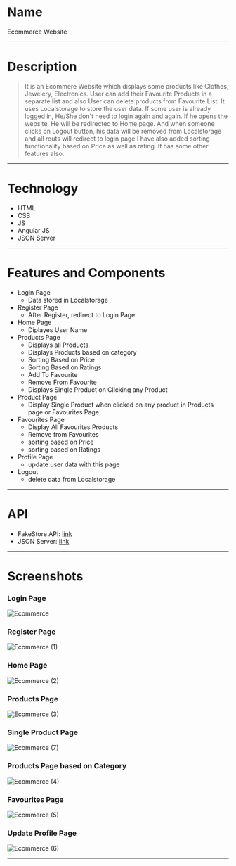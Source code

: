 # Name
Ecommerce Website

---

# Description
> It is an Ecommere Website which displays some products like Clothes, Jewelery, Electronics. User can add their Favourite Products in a separate list and also User can delete products from Favourite List. It uses Localstorage to store the user data. If some user is already logged in, He/She don't need to login again and again. If he opens the website, He will be redirected to Home page. And when someone clicks on Logout button, his data will be removed from Localstorage and all routs will redirect to login page.I have also added sorting functionality based on Price as well as rating. It has some other features also. 

---

# Technology

- HTML
- CSS
- JS
- Angular JS
- JSON Server

---

# Features and Components
- Login Page
    - Data stored in Localstorage
- Register Page
    - After Register, redirect to Login Page
- Home Page
    - Diplayes User Name
- Products Page
    - Displays all Products
    - Displays Products based on category
    - Sorting Based on Price
    - Sorting Based on Ratings
    - Add To Favourite
    - Remove From Favourite
    - Displays Single Product on Clicking any Product
- Product Page
    - Display Single Product when clicked on any product in Products page or Favourites Page
- Favourites Page
    - Display All Favourites Products
    - Remove from Favourites
    - sorting based on Price
    - sorting based on Ratings
- Profile Page
    - update user data with this page
- Logout
    - delete data from Localstorage

---
# API

- FakeStore API: [link](https://fakestoreapi.com/)
- JSON Server: [link](https://github.com/typicode/json-server)

---
# Screenshots

### Login Page
![Ecommerce](https://github.com/yvrjprshr/angularjs-ecommerce/assets/66880935/2ad8c362-ddbd-4db2-a41e-05e83685942a)

### Register Page
![Ecommerce (1)](https://github.com/yvrjprshr/angularjs-ecommerce/assets/66880935/ecbbe883-cbdb-4531-9a92-9ed789b1f7d7)

### Home Page
![Ecommerce (2)](https://github.com/yvrjprshr/angularjs-ecommerce/assets/66880935/18dd8b0b-2418-4bfc-b7b6-f438db1cc0b6)

### Products Page
![Ecommerce (3)](https://github.com/yvrjprshr/angularjs-ecommerce/assets/66880935/db912dd3-649e-450d-a11e-971acdb9196f)

### Single Product Page
![Ecommerce (7)](https://github.com/yvrjprshr/angularjs-ecommerce/assets/66880935/508280bc-820e-4bb1-ae8d-3683b4472203)

### Products Page based on Category
![Ecommerce (4)](https://github.com/yvrjprshr/angularjs-ecommerce/assets/66880935/630cf94e-7143-4eac-996a-66cce6800100)

### Favourites Page
![Ecommerce (5)](https://github.com/yvrjprshr/angularjs-ecommerce/assets/66880935/7143d4b9-a62d-437d-bfbf-9b2dc6847797)

### Update Profile Page
![Ecommerce (6)](https://github.com/yvrjprshr/angularjs-ecommerce/assets/66880935/3e42f33c-5687-41e1-8d40-7e786cec6135)

---
